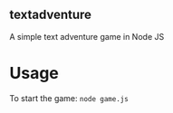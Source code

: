## textadventure
A simple text adventure game in Node JS

# Usage

To start the game: `node game.js`
